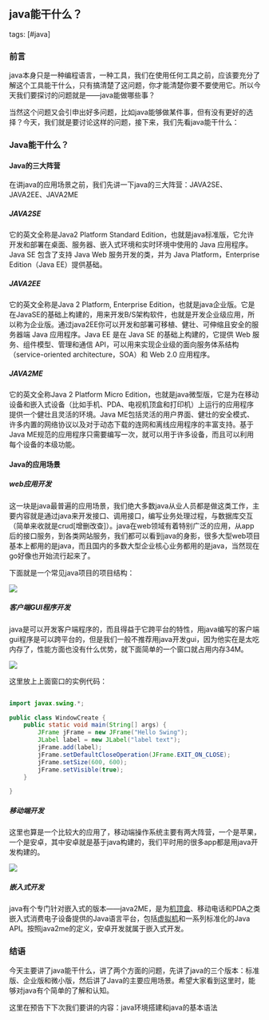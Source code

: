 ## java能干什么？
tags: [#java]

### 前言

java本身只是一种编程语言，一种工具，我们在使用任何工具之前，应该要充分了解这个工具能干什么，只有搞清楚了这问题，你才能清楚你要不要使用它。所以今天我们要探讨的问题就是——java能做哪些事？

当然这个问题又会引申出好多问题，比如java能够做某件事，但有没有更好的选择？今天，我们就是要讨论这样的问题，接下来，我们先看java能干什么：

### Java能干什么？

#### Java的三大阵营

在讲java的应用场景之前，我们先讲一下java的三大阵营：JAVA2SE、JAVA2EE、JAVA2ME

##### JAVA2SE

它的英文全称是Java2 Platform Standard Edition，也就是java标准版，它允许开发和部署在桌面、服务器、嵌入式环境和实时环境中使用的 Java 应用程序。Java SE 包含了支持 Java Web 服务开发的类，并为 Java Platform，Enterprise Edition（Java EE）提供基础。

##### JAVA2EE

它的英文全称是Java 2 Platform, Enterprise Edition，也就是java企业版。它是在JavaSE的基础上构建的，用来开发B/S架构软件，也就是开发企业级应用，所以称为企业版。通过java2EE你可以开发和部署可移植、健壮、可伸缩且安全的服务器端 Java 应用程序。Java EE 是在 Java SE 的基础上构建的，它提供 Web 服务、组件模型、管理和通信 API，可以用来实现企业级的面向服务体系结构（service-oriented architecture，SOA）和 Web 2.0 应用程序。

##### JAVA2ME

它的英文全称Java 2 Platform Micro Edition，也就是java微型版，它是为在移动设备和嵌入式设备（比如手机、PDA、电视机顶盒和打印机）上运行的应用程序提供一个健壮且灵活的环境。Java ME包括灵活的用户界面、健壮的安全模式、许多内置的网络协议以及对于动态下载的连网和离线应用程序的丰富支持。基于Java ME规范的应用程序只需要编写一次，就可以用于许多设备，而且可以利用每个设备的本级功能。

#### Java的应用场景

##### web应用开发

这一块是java最普遍的应用场景，我们绝大多数java从业人员都是做这类工作，主要内容就是通过java来开发接口、调用接口，编写业务处理过程，与数据库交互（简单来收就是crud[增删改查]）。java在web领域有着特别广泛的应用，从app后的接口服务，到各类网站服务，我们都可以看到java的身影，很多大型web项目基本上都用的是java，而且国内的多数大型企业核心业务都用的是java，当然现在go好像也开始流行起来了。

下面就是一个常见java项目的项目结构：

![](
https://syske-pic-bed.oss-cn-hangzhou.aliyuncs.com/imgs/images/20210928103944.png)

##### 客户端GUI程序开发

java是可以开发客户端程序的，而且得益于它跨平台的特性，用java编写的客户端gui程序是可以跨平台的，但是我们一般不推荐用java开发gui，因为他实在是太吃内存了，性能方面也没有什么优势，就下面简单的一个窗口就占用内存34M。

![](
https://syske-pic-bed.oss-cn-hangzhou.aliyuncs.com/imgs/images/20210928103925.png)

这里放上上面窗口的实例代码：

```java

import javax.swing.*;

public class WindowCreate {
    public static void main(String[] args) {
        JFrame jFrame = new JFrame("Hello Swing");
        JLabel label = new JLabel("label text");
        jFrame.add(label);
        jFrame.setDefaultCloseOperation(JFrame.EXIT_ON_CLOSE);
        jFrame.setSize(600, 600);
        jFrame.setVisible(true);
    }

}
```

##### 移动端开发

这里也算是一个比较大的应用了，移动端操作系统主要有两大阵营，一个是苹果，一个是安卓，其中安卓就是基于java构建的，我们平时用的很多app都是用java开发构建的。

![](
https://syske-pic-bed.oss-cn-hangzhou.aliyuncs.com/imgs/images/20210928104003.png)

##### 嵌入式开发

java有个专门针对嵌入式的版本——java2ME，是为[机顶盒](https://baike.baidu.com/item/机顶盒/331851)、移动电话和PDA之类嵌入式消费电子设备提供的Java语言平台，包括[虚拟机](https://baike.baidu.com/item/虚拟机/104440)和一系列标准化的Java API。按照java2me的定义，安卓开发就属于嵌入式开发。



### 结语

今天主要讲了java能干什么，讲了两个方面的问题，先讲了java的三个版本：标准版、企业版和微小版，然后讲了Java的主要应用场景。希望大家看到这里时，能够对java有个简单的了解和认知。

这里在预告下下次我们要讲的内容：java环境搭建和java的基本语法
